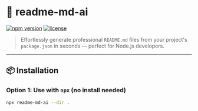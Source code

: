 # 🧠 readme-md-ai

[![npm version](https://img.shields.io/npm/v/readme-md-ai?color=blue&style=flat-square)](https://www.npmjs.com/package/readme-md-ai)
[![license](https://img.shields.io/npm/l/readme-md-ai?style=flat-square)](LICENSE)

> Effortlessly generate professional `README.md` files from your project's `package.json` in seconds — perfect for Node.js developers.

---

## 📦 Installation

### Option 1: Use with `npx` (no install needed)

```bash
npx readme-md-ai --dir .
